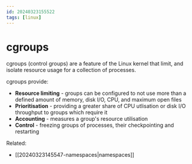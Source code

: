 ```yaml
---
id: 20240323155522
tags: [linux]
---
```


# cgroups

cgroups (control groups) are a feature of the Linux kernel that limit,
and isolate resource usage for a collection of processes.

cgroups provide:
* **Resource limiting** - groups can be configured to not use more than
  a defined amount of memory, disk I/O, CPU, and maximum open files
* **Prioritisation** - providing a greater share of CPU utlisation or
  disk I/O throughput to groups which require it
* **Accounting** - measures a group's resource utilisation
* **Control** - freezing groups of processes, their checkpointing and
  restarting

Related:
  * [[20240323145547-namespaces|namespaces]]
